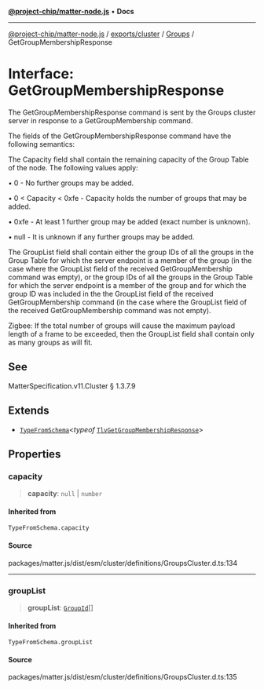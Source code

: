 [**@project-chip/matter-node.js**](../../../../../README.md) • **Docs**

***

[@project-chip/matter-node.js](../../../../../modules.md) / [exports/cluster](../../../README.md) / [Groups](../README.md) / GetGroupMembershipResponse

# Interface: GetGroupMembershipResponse

The GetGroupMembershipResponse command is sent by the Groups cluster server in response to a GetGroupMembership
command.

The fields of the GetGroupMembershipResponse command have the following semantics:

The Capacity field shall contain the remaining capacity of the Group Table of the node. The following values
apply:

  • 0 - No further groups may be added.

  • 0 < Capacity < 0xfe - Capacity holds the number of groups that may be added.

  • 0xfe - At least 1 further group may be added (exact number is unknown).

  • null - It is unknown if any further groups may be added.

The GroupList field shall contain either the group IDs of all the groups in the Group Table for which the server
endpoint is a member of the group (in the case where the GroupList field of the received GetGroupMembership
command was empty), or the group IDs of all the groups in the Group Table for which the server endpoint is a
member of the group and for which the group ID was included in the the GroupList field of the received
GetGroupMembership command (in the case where the GroupList field of the received GetGroupMembership command was
not empty).

Zigbee: If the total number of groups will cause the maximum payload length of a frame to be exceeded, then the
GroupList field shall contain only as many groups as will fit.

## See

MatterSpecification.v11.Cluster § 1.3.7.9

## Extends

- [`TypeFromSchema`](../../../../tlv/README.md#typefromschemas)\<*typeof* [`TlvGetGroupMembershipResponse`](../README.md#tlvgetgroupmembershipresponse)\>

## Properties

### capacity

> **capacity**: `null` \| `number`

#### Inherited from

`TypeFromSchema.capacity`

#### Source

packages/matter.js/dist/esm/cluster/definitions/GroupsCluster.d.ts:134

***

### groupList

> **groupList**: [`GroupId`](../../../../datatype/README.md#groupid)[]

#### Inherited from

`TypeFromSchema.groupList`

#### Source

packages/matter.js/dist/esm/cluster/definitions/GroupsCluster.d.ts:135

